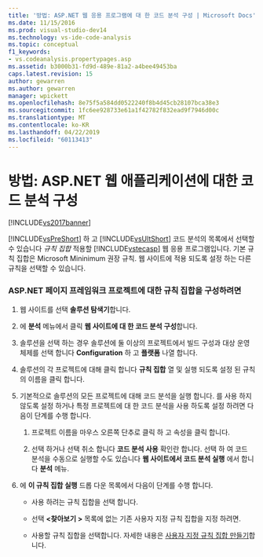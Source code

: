 ```yaml
---
title: '방법: ASP.NET 웹 응용 프로그램에 대 한 코드 분석 구성 | Microsoft Docs'
ms.date: 11/15/2016
ms.prod: visual-studio-dev14
ms.technology: vs-ide-code-analysis
ms.topic: conceptual
f1_keywords:
- vs.codeanalysis.propertypages.asp
ms.assetid: b3000b31-fd9d-489e-81a2-a4bee49453ba
caps.latest.revision: 15
author: gewarren
ms.author: gewarren
manager: wpickett
ms.openlocfilehash: 8e75f5a584dd0522240f8b4d45cb28107bca38e3
ms.sourcegitcommit: 1fc6ee928733e61a1f42782f832ead9f7946d00c
ms.translationtype: MT
ms.contentlocale: ko-KR
ms.lasthandoff: 04/22/2019
ms.locfileid: "60113413"
---
```

# <a name="how-to-configure-code-analysis-for-an-aspnet-web-application"></a>방법: ASP.NET 웹 애플리케이션에 대한 코드 분석 구성
[!INCLUDE[vs2017banner](../includes/vs2017banner.md)]

[!INCLUDE[vsPreShort](../includes/vspreshort-md.md)] 하 고 [!INCLUDE[vsUltShort](../includes/vsultshort-md.md)] 코드 분석의 목록에서 선택할 수 있습니다 *규칙 집합* 적용할 [!INCLUDE[vstecasp](../includes/vstecasp-md.md)] 웹 응용 프로그램입니다. 기본 규칙 집합은 Microsoft Mininimum 권장 규칙. 웹 사이트에 적용 되도록 설정 하는 다른 규칙을 선택할 수 있습니다.  
  
### <a name="to-configure-a-rule-set-for-an-aspnet-page-framework-project"></a>ASP.NET 페이지 프레임워크 프로젝트에 대한 규칙 집합을 구성하려면  
  
1. 웹 사이트를 선택 **솔루션 탐색기**합니다.  
  
2. 에 **분석** 메뉴에서 클릭 **웹 사이트에 대 한 코드 분석 구성**합니다.  
  
3. 솔루션을 선택 하는 경우 솔루션에 둘 이상의 프로젝트에서 빌드 구성과 대상 운영 체제를 선택 합니다 **Configuration** 하 고 **플랫폼** 나열 합니다.  
  
4. 솔루션의 각 프로젝트에 대해 클릭 합니다 **규칙 집합** 열 및 실행 되도록 설정 된 규칙의 이름을 클릭 합니다.  
  
5. 기본적으로 솔루션의 모든 프로젝트에 대해 코드 분석을 실행 합니다. 를 사용 하지 않도록 설정 하거나 특정 프로젝트에 대 한 코드 분석을 사용 하도록 설정 하려면 다음이 단계를 수행 합니다.  
  
    1. 프로젝트 이름을 마우스 오른쪽 단추로 클릭 하 고 속성을 클릭 합니다.  
  
    2. 선택 하거나 선택 취소 합니다 **코드 분석 사용** 확인란 합니다. 선택 하 여 코드 분석을 수동으로 실행할 수도 있습니다 **웹 사이트에서 코드 분석 실행** 에서 합니다 **분석** 메뉴.  
  
6. 에 **이 규칙 집합 실행** 드롭 다운 목록에서 다음이 단계를 수행 합니다.  
  
    - 사용 하려는 규칙 집합을 선택 합니다.  
  
    - 선택  **\<찾아보기 >** 목록에 없는 기존 사용자 지정 규칙 집합을 지정 하려면.  
  
    - 사용할 규칙 집합을 선택합니다. 자세한 내용은 [사용자 지정 규칙 집합 만들기](../code-quality/creating-custom-code-analysis-rule-sets.md)합니다.
